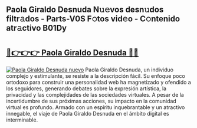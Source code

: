 ## Paola Giraldo Desnuda N𝚞𝚎vos desn𝚞dos filtr𝚊dos - Parts-V0S F𝚘tos vid𝚎o - C𝚘ntenido atr𝚊ctivo B01Dy

# <h2><a href="http://mb60h7.tromn.icu/?c=Paola+Giraldo+Desnuda">🔗👉👉👉 Paola Giraldo Desnuda 🔗🔗</a></h2>

[![Paola Giraldo Desnuda nuevo](https://i.imgur.com/pEAQMta.gif)](http://mb60h7.tromn.icu/?c=Paola+Giraldo+Desnuda)
Paola Giraldo Desnuda, un individuo complejo y estimulante, se resiste a la descripción fácil. Su enfoque poco ortodoxo para construir una personalidad web ha magnetizado y ofendido a los seguidores, generando debates sobre la expresión artística, la privacidad y las complejidades de las sociedades virtuales. A pesar de la incertidumbre de sus próximas acciones, su impacto en la comunidad virtual es profundo. Armado con un espíritu inquebrantable y un atractivo innegable, el viaje de Paola Giraldo Desnuda en el ámbito digital es interminable.
